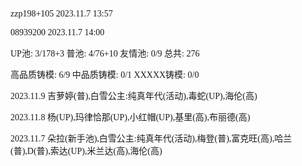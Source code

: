 <font face="Fira Code">

zzp198+105 2023.11.7 13:57

08939200 2023.11.7 14:00

UP池: 3/178+3  普池: 4/76+10  友情池: 0/9  总共: 276

高品质铸模: 6/9  中品质铸模: 0/1  XXXXX铸模: 0/0

2023.11.9 吉萝婷(普),白雪公主:纯真年代(活动),毒蛇(UP),海伦(高)

2023.11.8 杨(UP),玛律恰那(UP),小红帽(UP),基里(高),布丽德(高)

2023.11.7 朵拉(新手池),白雪公主:纯真年代(活动),梅登(普),富克旺(高),哈兰(普),D(普),索达(UP),米兰达(高),海伦(高)

</font>
